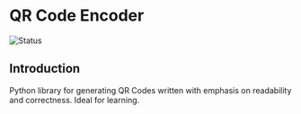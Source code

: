 # QR Code Encoder

![Status](https://img.shields.io/badge/status-under%20development-orange)

## Introduction

Python library for generating QR Codes written with emphasis on readability and correctness. Ideal for learning.
